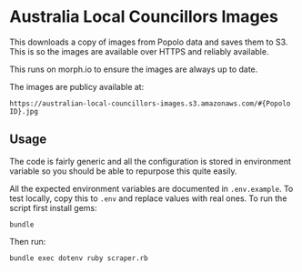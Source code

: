 # Australia Local Councillors Images

This downloads a copy of images from Popolo data and saves them to S3. This is so the images are available over HTTPS and reliably available.

This runs on morph.io to ensure the images are always up to date.

The images are publicy available at:

    https://australian-local-councillors-images.s3.amazonaws.com/#{Popolo ID}.jpg

## Usage

The code is fairly generic and all the configuration is stored in environment variable so you should be able to repurpose this quite easily.

All the expected environment variables are documented in `.env.example`. To test locally, copy this to `.env` and replace values with real ones. To run the script first install gems:

    bundle

Then run:

    bundle exec dotenv ruby scraper.rb
